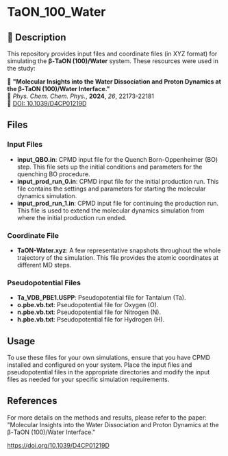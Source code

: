 # TaON_100_Water  

## 📌 Description  
This repository provides input files and coordinate files (in XYZ format) for simulating the **β-TaON (100)/Water** system. These resources were used in the study:  

📝 **"Molecular Insights into the Water Dissociation and Proton Dynamics at the β-TaON (100)/Water Interface."**  
📖 *Phys. Chem. Chem. Phys.*, **2024**, *26*, 22173-22181  
🔗 [DOI: 10.1039/D4CP01219D](https://doi.org/10.1039/D4CP01219D)  
 

## Files

### Input Files
- **input_QBO.in**: CPMD input file for the Quench Born-Oppenheimer (BO) step. This file sets up the initial conditions and parameters for the quenching BO procedure.
- **input_prod_run_0.in**: CPMD input file for the initial production run. This file contains the settings and parameters for starting the molecular dynamics simulation.
- **input_prod_run_1.in**: CPMD input file for continuing the production run. This file is used to extend the molecular dynamics simulation from where the initial production run ended.

### Coordinate File
- **TaON-Water.xyz**: A few representative snapshots throughout the whole trajectory of the simulation. This file provides the atomic coordinates at different MD steps.

### Pseudopotential Files
- **Ta_VDB_PBE1.USPP**: Pseudopotential file for Tantalum (Ta). 
- **o.pbe.vb.txt**: Pseudopotential file for Oxygen (O).
- **n.pbe.vb.txt**: Pseudopotential file for Nitrogen (N). 
- **h.pbe.vb.txt**: Pseudopotential file for Hydrogen (H). 

## Usage
To use these files for your own simulations, ensure that you have CPMD installed and configured on your system. Place the input files and pseudopotential files in the appropriate directories and modify the input files as needed for your specific simulation requirements.

## References
For more details on the methods and results, please refer to the paper: "Molecular Insights into the Water Dissociation and Proton Dynamics at the β-TaON (100)/Water Interface."

https://doi.org/10.1039/D4CP01219D
